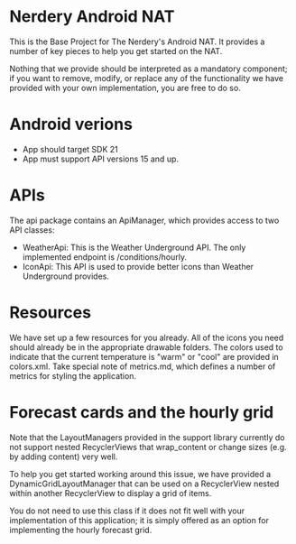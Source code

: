 # Nerdery Android NAT
This is the Base Project for The Nerdery's Android NAT.
It provides a number of key pieces to help you get started on the NAT.

Nothing that we provide should be interpreted as a mandatory component; if you want to remove, modify,
or replace any of the functionality we have provided with your own implementation, you are free to do so.

# Android verions
* App should target SDK 21
* App must support API versions 15 and up.

# APIs
The api package contains an ApiManager, which provides access to two API classes:
 * WeatherApi: This is the Weather Underground API. The only implemented endpoint is /conditions/hourly.
 * IconApi: This API is used to provide better icons than Weather Underground provides.

# Resources
We have set up a few resources for you already.
All of the icons you need should already be in the appropriate drawable folders.
The colors used to indicate that the current temperature is "warm" or "cool" are provided in colors.xml.
Take special note of metrics.md, which defines a number of metrics for styling the application.

# Forecast cards and the hourly grid
Note that the LayoutManagers provided in the support library currently do not support nested RecyclerViews 
that wrap_content or change sizes (e.g. by adding content) very well.

To help you get started working around this issue, we have provided a DynamicGridLayoutManager that can be used
on a RecyclerView nested within another RecyclerView to display a grid of items.

You do not need to use this class if it does not fit well with your implementation of this application; it is simply
offered as an option for implementing the hourly forecast grid.